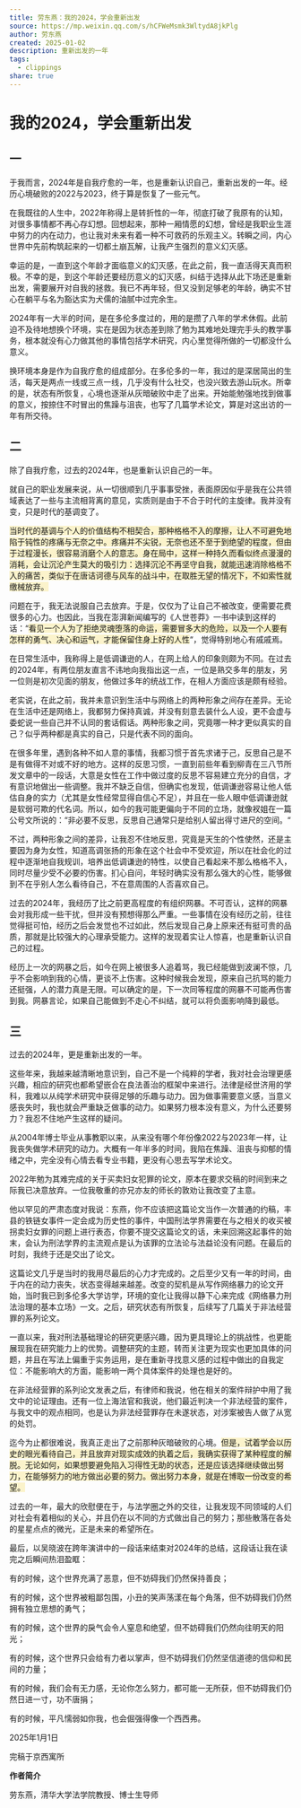 ```yaml
---
title: 劳东燕：我的2024，学会重新出发
source: https://mp.weixin.qq.com/s/hCFWeMsmk3WltydA8jkPlg
author: 劳东燕
created: 2025-01-02
description: 重新出发的一年
tags:
  - clippings
share: true
---
```

# **我的2024，学会重新出发**

## **一**

于我而言，2024年是自我疗愈的一年，也是重新认识自己，重新出发的一年。经历心境破败的2022与2023，终于算是恢复了一些元气。

在我既往的人生中，2022年称得上是转折性的一年，彻底打破了我原有的认知，对很多事情都不再心存幻想。回想起来，那种一厢情愿的幻想，曾经是我职业生涯中努力的内在动力，也让我对未来有着一种不可救药的乐观主义。转瞬之间，内心世界中先前构筑起来的一切都土崩瓦解，让我产生强烈的意义幻灭感。

幸运的是，一直到这个年龄才面临意义的幻灭感，在此之前，我一直活得天真而积极。不幸的是，到这个年龄还要经历意义的幻灭感，纠结于选择从此下场还是重新出发，需要展开对自我的拯救。我已不再年轻，但又没到足够老的年龄，确实不甘心在躺平与名为豁达实为犬儒的油腻中过完余生。

2024年有一大半的时间，是在多伦多度过的，用的是攒了八年的学术休假。此前迫不及待地想换个环境，实在是因为状态差到除了勉为其难地处理完手头的教学事务，根本就没有心力做其他的事情包括学术研究，内心里觉得所做的一切都没什么意义。

换环境本身是作为自我疗愈的组成部分。在多伦多的一年，我过的是深居简出的生活，每天是两点一线或三点一线，几乎没有什么社交，也没兴致去游山玩水。所幸的是，状态有所恢复，心境也逐渐从灰暗破败中走了出来。开始能勉强地找到做事的意义，按捺住不时冒出的焦躁与沮丧，也写了几篇学术论文，算是对这出访的一年有所交待。

## **二**

除了自我疗愈，过去的2024年，也是重新认识自己的一年。

就自己的职业发展来说，从一切很顺到几乎事事受挫，表面原因似乎是我在公共领域表达了一些与主流相背离的意见，实质则是由于不合于时代的主旋律。我并没有变，只是时代的基调变了。

<span style="background:rgba(240, 200, 0, 0.2)">当时代的基调与个人的价值结构不相契合，那种格格不入的摩擦，让人不可避免地陷于钝性的疼痛与无奈之中。疼痛并不尖锐，无奈也还不至于到绝望的程度，但由于过程漫长，很容易消磨个人的意志。身在局中，这样一种持久而看似终点漫漫的消耗，会让沉沦产生莫大的吸引力：选择沉沦不再坚守自我，就能迅速消除格格不入的痛苦，类似于在唐诘诃德与风车的战斗中，在取胜无望的情况下，不如索性就缴械放弃。</span>

问题在于，我无法说服自己去放弃。于是，仅仅为了让自己不被改变，便需要花费很多的心力。也因此，当我在澎湃新闻编写的《人世苍莽》一书中读到这样的话：“<span style="background:rgba(240, 200, 0, 0.2)">看见一个人为了拒绝灵魂堕落的命运，需要冒多大的危险，以及一个人要有怎样的勇气、决心和运气，才能保留住身上好的人性</span>“，觉得特别地心有戚戚焉。

在日常生活中，我称得上是低调谦逊的人，在网上给人的印象则颇为不同。在过去的2024年，有两位朋友直言不讳地向我指出这一点，一位是熟交多年的朋友，另一位则是初次见面的朋友，他做过多年的统战工作，在相人方面应该是颇有经验。

老实说，在此之前，我并未意识到生活中与网络上的两种形象之间存在差异。无论在生活中还是网络上，我都努力保持真诚，并没有刻意去装什么人设，更不会虚与委蛇说一些自己并不认同的套话假话。两种形象之间，究竟哪一种才更似真实的自己？似乎两种都是真实的自己，只是代表不同的面向。

在很多年里，遇到各种不如人意的事情，我都习惯于首先求诸于己，反思自己是不是有做得不对或不好的地方。这样的反思习惯，一直到前些年看到柳青在三八节所发文章中的一段话，大意是女性在工作中做过度的反思不容易建立充分的自信，才有意识地做出一些调整。我并不缺乏自信，但确实也发现，低调谦逊容易让他人低估自身的实力（尤其是女性经常显得自信心不足），并且在一些人眼中低调谦逊就是软弱可欺的代名词。所以，如今的我可能更偏向于不同的立场，就像衩姐在一篇公号文所说的：“非必要不反思，反思自己通常只是给别人留出得寸进尺的空间。“

不过，两种形象之间的差异，让我忍不住地反思，究竟是天生的个性使然，还是主要因为身为女性，知道高调张扬的形象在这个社会中不受欢迎，所以在社会化的过程中逐渐地自我规训，培养出低调谦逊的特性，以使自己看起来不那么格格不入，同时尽量少受不必要的伤害。扪心自问，年轻时确实没有那么强大的心性，能够做到不在乎别人怎么看待自己，不在意周围的人否喜欢自己。

过去的2024年，我经历了比之前更高程度的有组织网暴。不可否认，这样的网暴会对我形成一些干扰，但并没有预想得那么严重。一些事情在没有经历之前，往往觉得挺可怕，经历之后会发觉也不过如此，然后发现自己身上原来还有挺可贵的品质，那就是比较强大的心理承受能力。这样的发现着实让人惊喜，也是重新认识自己的过程。

经历上一次的网暴之后，如今在网上被很多人追着骂，我已经能做到波澜不惊，几乎不会影响到我的心情，更谈不上伤害。这种时候我会发现，原来自己抗骂的能力还挺强，人的潜力真是无限。可以确定的是，下一次同等程度的网暴不可能再伤害到我。网暴言论，如果自己能做到不走心不纠结，就可以将负面影响降到最低。

## **三**

过去的2024年，更是重新出发的一年。

这些年来，我越来越清晰地意识到，自己不是一个纯粹的学者，我对社会治理更感兴趣，相应的研究也都希望嵌合在良法善治的框架中来进行。法律是经世济用的学科，我难以从纯学术研究中获得足够的乐趣与动力。因为做事需要意义感，当意义感丧失时，我也就会严重缺乏做事的动力。如果努力根本没有意义，为什么还要努力？我忍不住地产生这样的疑问。

从2004年博士毕业从事教职以来，从来没有哪个年份像2022与2023年一样，让我丧失做学术研究的动力。大概有一年半多的时间，我陷在焦躁、沮丧与抑郁的情绪之中，完全没有心情去看专业书籍，更没有心思去写学术论文。

2022年勉为其难完成的关于买卖妇女犯罪的论文，原本在要求交稿的时间到来之际我已决意放弃。一位我敬重的亦兄亦友的师长的敦劝让我改变了主意。

他以罕见的严肃态度对我说：东燕，你不应该把这篇论文当作一次普通的约稿，丰县的铁链女事件一定会成为历史性的事件，中国刑法学界需要在与之相关的收买被拐卖妇女罪的问题上进行表态，你要不提交这篇论文的话，未来回溯这起事件的始末，会认为刑法学界的主流观点是认为该罪的立法论与法益论没有问题。在最后的时刻，我终于还是交出了论文。

这篇论文几乎是当时的我用尽最后的心力才完成的。之后至少又有一年的时间，由于内在的动力丧失，状态变得越来越差。改变的契机是从写作网络暴力的论文开始，当时我已到多伦多大学访学，环境的变化让我得以静下心来完成《网络暴力刑法治理的基本立场》一文。之后，研究状态有所恢复，后续写了几篇关于非法经营罪的系列论文。

一直以来，我对刑法基础理论的研究更感兴趣，因为更具理论上的挑战性，也更能展现我在研究能力上的优势。调整研究的主题，转而关注更为现实也更加具体的问题，并且在写法上偏重于实务运用，是在重新寻找意义感的过程中做出的自我定位：不能影响大的方面，能影响一两个具体案件的处理也是好的。

在非法经营罪的系列论文发表之后，有律师和我说，他在相关的案件辩护中用了我文中的论证理由。还有一位上海法官和我说，他们最近判决一个非法经营的案件，与我文中的观点相同，也是认为非法经营罪存在未遂状态，对涉案被告人做了从宽的处罚。

迄今为止都很难说，我真正走出了之前那种灰暗破败的心境。<span style="background:rgba(240, 200, 0, 0.2)">但是，试着学会以历史的眼光看待自己，并且放弃对现实成效的执着之后，我确实获得了某种程度的解脱。无论如何，如果想要避免陷入习得性无助的状态，还是应该选择继续做出努力，在能够努力的地方做出必要的努力。做出努力本身，就是在博取一份改变的希望。</span>

过去的一年，最大的欣慰便在于，与法学圈之外的交往，让我发现不同领域的人们对社会有着相似的关心，并且仍在以不同的方式做出自己的努力；那些散落在各处的星星点点的微光，正是未来的希望所在。

最后，以吴晓波在跨年演讲中的一段话来结束对2024年的总结，这段话让我在读完之后瞬间热泪盈眶：

有的时候，这个世界充满了恶意，但不妨碍我们仍然保持善良；

有的时候，这个世界被粗鄙包围，小丑的笑声荡漾在每个角落，但不妨碍我们仍然拥有独立思想的勇气；

有的时候，这个世界的戾气会令人窒息和绝望，但不妨碍我们仍然向往明天的阳光；

有的时候，这个世界只会给有力者以掌声，但不妨碍我们仍然坚信道德的信仰和民间的力量；

有的时候，我们会有无力感，无论你怎么努力，都可能一无所获，但不妨碍我们仍然日进一寸，功不唐捐；

有的时候，平凡懦弱如你我，也会倔强得像一个西西弗。

2025年1月1日

完稿于京西寓所

**作者简介**

劳东燕，清华大学法学院教授、博士生导师

